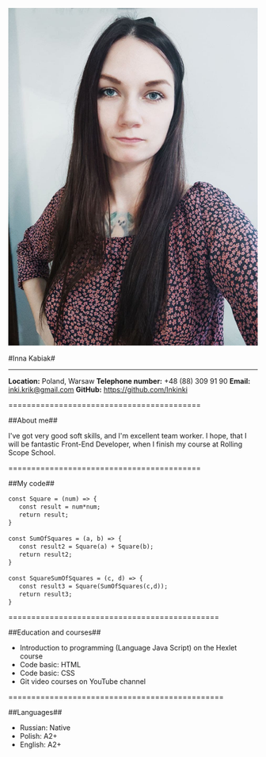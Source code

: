 ![Photo-cv](/photo-cv.jpg)

#Inna Kabiak# 


--------------
**Location:** Poland, Warsaw
**Telephone number:** +48 (88) 309 91 90
**Email:** inki.krik@gmail.com
**GitHub:** https://github.com/Inkinki 

==========================================


##About me##

I've got very good soft skills, and I'm excellent team worker. 
I hope, that I will be fantastic Front-End Developer, when I finish my course at Rolling Scope School.

==========================================


##My code##

```
const Square = (num) => {
   const result = num*num;
   return result;
}

const SumOfSquares = (a, b) => {
   const result2 = Square(a) + Square(b);
   return result2;
}

const SquareSumOfSquares = (c, d) => {
   const result3 = Square(SumOfSquares(c,d));
   return result3;
}

```

==============================================


##Education and courses##

* Introduction to programming (Language Java Script) on the Hexlet course
* Code basic: HTML
* Code basic: CSS
* Git video courses on YouTube channel

===============================================


##Languages##

+ Russian: Native
+ Polish: A2+
+ English: A2+